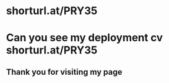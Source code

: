 # shorturl.at/PRY35
# Can you see my deployment cv shorturl.at/PRY35
## Thank you for visiting my page  
